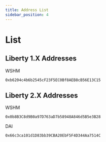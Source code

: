 ```yaml
---
title: Address List
sidebar_position: 4
---
```


# List

## Liberty 1.X Addresses

WSHM

    0xb6204c4b6b2545cF23F5EC0Bf8AEB8cB56E13C15

## Liberty 2.X Addresses

WSHM

    0x0b8B3C8d9B0a97D763aD7b58948A846d5B5e3B28

DAI

    0x66c3ca101d1D83bb39CBA20EbF5F4D344Aa7514C
